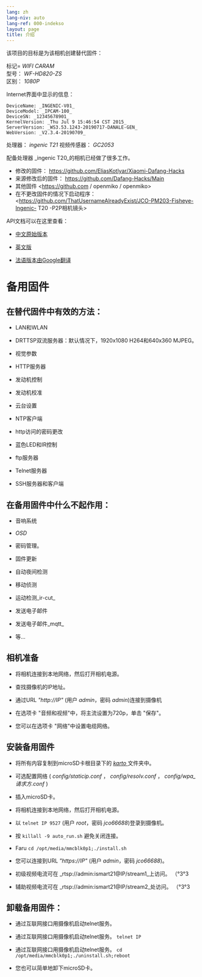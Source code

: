 ```yaml
---
lang: zh
lang-niv: auto
lang-ref: 000-indekso
layout: page
title: 介绍
---
```


该项目的目标是为该相机创建替代固件：

标记= _WIFI CARAM_  
型号： _WF-HD820-ZS_  
区别： _1080P_

Internet界面中显示的信息：
```
DeviceName: _INGENIC-V01_
DeviceModel: _IPCAM-100_
DeviceSN: _12345678901_
KernelVersion: _Thu Jul 9 15:46:54 CST 2015_
ServerVersion: _WS3.53.1243-20190717-DANALE-GEN_
WebVersion: _V2.3.4-20190709_
```

处理器： _ingenic T21_
视频传感器： _GC2053_

配备处理器 _ingenic T20_的相机已经做了很多工作。
* 修改的固件： <https://github.com/EliasKotlyar/Xiaomi-Dafang-Hacks>
* 来源修改后的固件： <https://github.com/Dafang-Hacks/Main>
* 其他固件 <https://github.com / openmiko / openmiko>
* 在不更改固件的情况下启动程序： <https://github.com/ThatUsernameAlreadyExist/JCO-PM203-Fisheye-Ingenic- T20 -P2P相机镜头>

API文档可以在这里查看：  
* [中文原始版本](../zh/includes.zh/html/)


* [英文版](../en/includes.en/html/)


* [法语版本由Google翻译](../fr/includes.fr/html/)



# 备用固件

## 在替代固件中有效的方法：

* LAN和WLAN


* DRTTSP双流服务器：默认情况下，1920x1080 H264和640x360 MJPEG。


* 视觉参数


* HTTP服务器


* 发动机控制


* 发动机校准


* 云台设置


* NTP客户端


* http访问的密码更改


* 蓝色LED和IR控制


* ftp服务器


* Telnet服务器


* SSH服务器和客户端



## 在备用固件中什么不起作用：

* 音响系统


* _OSD_


* 密码管理。


* 固件更新


* 自动夜间检测


* 移动侦测


* 运动检测_ir-cut_


* 发送电子邮件


* 发送电子邮件_mqtt_


* 等...



## 相机准备

* 将相机连接到本地网络，然后打开相机电源。


* 查找摄像机的IP地址。


* 通过URL _"http://IP"_ (用户 _admin_，密码 _admin_)连接到摄像机


* 在选项卡 "音频和视频"中，将主流设置为720p，单击 "保存"。


* 您可以在选项卡 "网络"中设置电缆网络。



## 安装备用固件

* 将所有内容复制到microSD卡根目录下的 [ _karto_ ](https://github.com/jmichault/ipcam-100/tree/master/karto) 文件夹中。


* 可选配置网络 ( _config/staticip.conf_ ， _config/resolv.conf_ ， _config/wpa_请求方.conf_ )


* 插入microSD卡。


* 将相机连接到本地网络，然后打开相机电源。


* 以 `telnet IP 9527` (用户 _root_，密码 _jco66688_)登录到摄像机。


* 按 `killall -9 auto_run.sh` 避免关闭连接。


* Faru `cd /opt/media/mmcblk0p1;./install.sh`


* 您可以连接到URL _"https://IP"_ (用户 _admin_，密码 _jco66688_)。


* 初级视频电流可在 _rtsp://admin:ismart21@IP/stream1_上访问。 （°3°3


* 辅助视频电流可在 _rtsp://admin:ismart21@IP/stream2_处访问。 （°3°3



## 卸载备用固件：

* 通过互联网接口用摄像机启动telnet服务。


* 通过互联网接口用摄像机启动telnet服务。 `telnet IP` 


* 通过互联网接口用摄像机启动telnet服务。 `cd /opt/media/mmcblk0p1;./uninstall.sh;reboot`



* 您也可以简单地卸下microSD卡。


